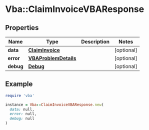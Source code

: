 # Vba::ClaimInvoiceVBAResponse

## Properties

| Name | Type | Description | Notes |
| ---- | ---- | ----------- | ----- |
| **data** | [**ClaimInvoice**](ClaimInvoice.md) |  | [optional] |
| **error** | [**VBAProblemDetails**](VBAProblemDetails.md) |  | [optional] |
| **debug** | [**Debug**](Debug.md) |  | [optional] |

## Example

```ruby
require 'vba'

instance = Vba::ClaimInvoiceVBAResponse.new(
  data: null,
  error: null,
  debug: null
)
```

